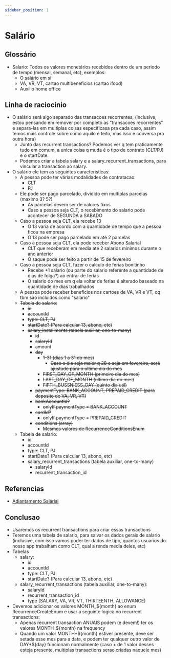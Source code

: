 ```yaml
---
sidebar_position: 1
---
```


# Salário

## Glossário

- Salario: Todos os valores monetários recebidos dentro de um periodo de tempo (mensal, semanal, etc), exemplos:
  - O salário em si
  - VA, VR, VT, cartao multibeneficios (cartao ifood)
  - Auxilio home office

## Linha de raciocinio

- O salário será algo separado das transacoes recorrentes, (inclusive, estou pensando em remover por completo as "transacoes recorrentes" e separa-las em multiplas coisas especificasa pra cada caso, assim temos mais controle sobre como aquilo é feito, mas isso é conversa pra outra hora)
  - Junto das recurrent transactions? Podemos ver q tem praticamente tudo em comum, a unica coisa q muda é o tipo de contrato (CLT/PJ) e o startDate.
  - Podemos criar a tabela salary e a salary_recurrent_transactions, para vincular a transaction ao salary.
- O salário ele tem as seguintes caracteristicas:
  - A pessoa pode ter várias modalidades de contratacao:
    - CLT
    - PJ
  - Ele pode ser pago parcelado, dividido em multiplas parcelas (maximo 3? 5?)
    - As parcelas devem ser de valores fixos
    - Caso a pessoa seja CLT, o recebimento do salario pode acontecer de SEGUNDA a SABADO
  - Caso a pessoa seja CLT, ela recebe 13
    - O 13 varia de acordo com a quantidade de tempo que a pessoa ficou na empresa
    - O 13 pode ser pago parcelado em até 2 parcelas
  - Caso a pessoa seja CLT, ela pode receber Abono Salarial
    - CLT que receberam em media até 2 salarios minimos durante o ano anterior
    - O saque pode ser feito a partir de 15 de fevereiro
  - Caso a pessoa seja CLT, fazer o calculo de ferias bonitinho
    - Recebe +1 salario (ou parte do salario referente a quantidade de dias de folga?) ao entrar de ferias
    - O salario do mes em q ela voltar de ferias é alterado baseado na quantidade de dias trabalhados
  - A pessoa pode receber beneficios nos cartoes de VA, VR e VT, oq tbm sao incluidos como "salario"
  - ~~Tabela de salario:~~
    - ~~id~~
    - ~~accountId~~
    - ~~type: CLT, PJ~~
    - ~~startDate? (Para calcular 13, abono, etc)~~
    - ~~salary_installments (tabela auxiliar, one-to-many)~~
      - ~~id~~
      - ~~salaryId~~
      - ~~amount~~
      - ~~day~~
        - ~~1-31 (dias 1 a 31 do mes)~~
          - ~~Caso o dia seja maior q 28 e seja em fevereiro, será ajustado para o ultimo dia do mes~~
        - ~~FIRST_DAY_OF_MONTH (primeiro dia do mes)~~
        - ~~LAST_DAY_OF_MONTH (ultimo dia do mes)~~
        - ~~FIFTH_BUSSNIESS_DAY (quinto dia util)~~
      - ~~paymentType: BANK_ACCOUNT, PREPAID_CREDIT (para deposito de VA, VR, VT)~~
      - ~~bankAccountId?~~
        - ~~onlyIf paymentType = BANK_ACCOUNT~~
      - ~~cardId?~~
        - ~~onlyIf paymentType = PREPAID_CREDIT~~
      - ~~conditions (array)~~
        - ~~Mesmos valores de RecurrenceConditionsEnum~~
  - Tabela de salario:
    - id
    - accountId
    - type: CLT, PJ
    - startDate? (Para calcular 13, abono, etc)
    - salary_recurrent_transactions (tabela auxiliar, one-to-many)
      - salaryId
      - recurrent_transaction_id

## Referencias

- [Adiantamento Salárial](https://blog.caju.com.br/leis-trabalhistas/adiantamento-salarial/)

## Conclusao

- Usaremos os recurrent transactions para criar essas transactions
- Teremos uma tabela de salario, para salvar os dados gerais de salario (inclusive, com isso vamos poder ter dados de tipo, quantos usuarios do nosso app trabalham como CLT, qual a renda media deles, etc)
- Tabelas
  - salary:
    - id
    - accountId
    - type: CLT, PJ
    - startDate? (Para calcular 13, abono, etc)
  - salary_recurrent_transactions (tabela auxiliar, one-to-many):
    - salaryId
    - recurrent_transaction_id
    - type (SALARY, VA, VR, VT, THIRTEENTH, ALLOWANCE)
- Devemos adicionar os valores MONTH\_$\{month} ao enum RecurrenceCreateEnum e usar a seguinte logica no recurrent transactions:
  - Apenas recurrent transaction ANUAIS podem (e devem!) ter os valores MONTH\_$\{month} na frequency
  - Quando um valor MONTH*$\{month} estiver presente, deve ser setada esse mes para a data, e podem ter qualquer outro valor de DAY*$\{day} funcionam normalmente (caso + de 1 valor desses esteja presente, multiplas transactions serao criadas naquele mes)
